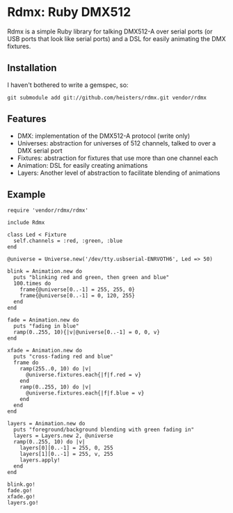 Rdmx: Ruby DMX512
=================

Rdmx is a simple Ruby library for talking DMX512-A over serial ports (or USB
ports that look like serial ports) and a DSL for easily animating the DMX
fixtures.

Installation
------------

I haven't bothered to write a gemspec, so:

    git submodule add git://github.com/heisters/rdmx.git vendor/rdmx

Features
--------

* DMX: implementation of the DMX512-A protocol (write only)
* Universes: abstraction for universes of 512 channels, talked to over a DMX
  serial port
* Fixtures: abstraction for fixtures that use more than one channel each
* Animation: DSL for easily creating animations
* Layers: Another level of abstraction to facilitate blending of animations

Example
-------

    require 'vendor/rdmx/rdmx'

    include Rdmx

    class Led < Fixture
      self.channels = :red, :green, :blue
    end

    @universe = Universe.new('/dev/tty.usbserial-ENRVOTH6', Led => 50)

    blink = Animation.new do
      puts "blinking red and green, then green and blue"
      100.times do
        frame{@universe[0..-1] = 255, 255, 0}
        frame{@universe[0..-1] = 0, 120, 255}
      end
    end

    fade = Animation.new do
      puts "fading in blue"
      ramp(0..255, 10){|v|@universe[0..-1] = 0, 0, v}
    end

    xfade = Animation.new do
      puts "cross-fading red and blue"
      frame do
        ramp(255..0, 10) do |v|
          @universe.fixtures.each{|f|f.red = v}
        end
        ramp(0..255, 10) do |v|
          @universe.fixtures.each{|f|f.blue = v}
        end
      end
    end

    layers = Animation.new do
      puts "foreground/background blending with green fading in"
      layers = Layers.new 2, @universe
      ramp(0..255, 10) do |v|
        layers[0][0..-1] = 255, 0, 255
        layers[1][0..-1] = 255, v, 255
        layers.apply!
      end
    end

    blink.go!
    fade.go!
    xfade.go!
    layers.go!
